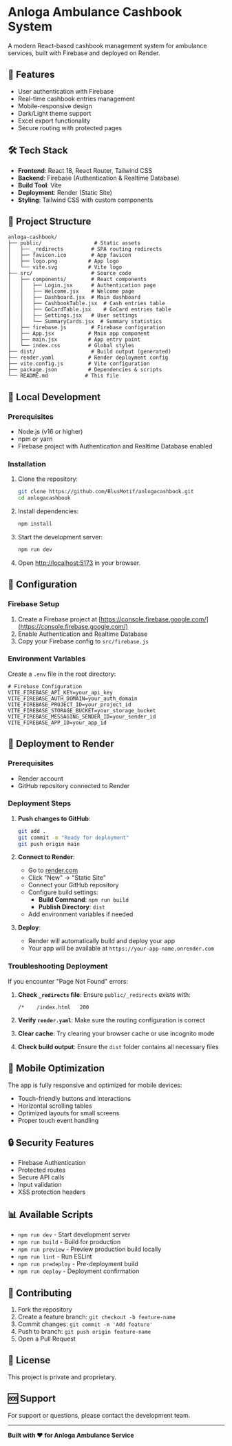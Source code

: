 # Anloga Ambulance Cashbook System

A modern React-based cashbook management system for ambulance services, built with Firebase and deployed on Render.

## 🚀 Features

- User authentication with Firebase
- Real-time cashbook entries management
- Mobile-responsive design
- Dark/Light theme support
- Excel export functionality
- Secure routing with protected pages

## 🛠️ Tech Stack

- **Frontend**: React 18, React Router, Tailwind CSS
- **Backend**: Firebase (Authentication & Realtime Database)
- **Build Tool**: Vite
- **Deployment**: Render (Static Site)
- **Styling**: Tailwind CSS with custom components

## 📁 Project Structure

```
anloga-cashbook/
├── public/                 # Static assets
│   ├── _redirects         # SPA routing redirects
│   ├── favicon.ico        # App favicon
│   ├── logo.png          # App logo
│   └── vite.svg          # Vite logo
├── src/                   # Source code
│   ├── components/        # React components
│   │   ├── Login.jsx      # Authentication page
│   │   ├── Welcome.jsx    # Welcome page
│   │   ├── Dashboard.jsx  # Main dashboard
│   │   ├── CashbookTable.jsx  # Cash entries table
│   │   ├── GoCardTable.jsx    # GoCard entries table
│   │   ├── Settings.jsx   # User settings
│   │   └── SummaryCards.jsx  # Summary statistics
│   ├── firebase.js        # Firebase configuration
│   ├── App.jsx           # Main app component
│   ├── main.jsx          # App entry point
│   └── index.css         # Global styles
├── dist/                  # Build output (generated)
├── render.yaml           # Render deployment config
├── vite.config.js        # Vite configuration
├── package.json          # Dependencies & scripts
└── README.md            # This file
```

## 🚀 Local Development

### Prerequisites

- Node.js (v16 or higher)
- npm or yarn
- Firebase project with Authentication and Realtime Database enabled

### Installation

1. Clone the repository:
   ```bash
   git clone https://github.com/BlusMotif/anlogacashbook.git
   cd anlogacashbook
   ```

2. Install dependencies:
   ```bash
   npm install
   ```

3. Start the development server:
   ```bash
   npm run dev
   ```

4. Open [http://localhost:5173](http://localhost:5173) in your browser.

## 🔧 Configuration

### Firebase Setup

1. Create a Firebase project at [https://console.firebase.google.com/](https://console.firebase.google.com/)
2. Enable Authentication and Realtime Database
3. Copy your Firebase config to `src/firebase.js`

### Environment Variables

Create a `.env` file in the root directory:

```env
# Firebase Configuration
VITE_FIREBASE_API_KEY=your_api_key
VITE_FIREBASE_AUTH_DOMAIN=your_auth_domain
VITE_FIREBASE_PROJECT_ID=your_project_id
VITE_FIREBASE_STORAGE_BUCKET=your_storage_bucket
VITE_FIREBASE_MESSAGING_SENDER_ID=your_sender_id
VITE_FIREBASE_APP_ID=your_app_id
```

## 🚀 Deployment to Render

### Prerequisites

- Render account
- GitHub repository connected to Render

### Deployment Steps

1. **Push changes to GitHub**:
   ```bash
   git add .
   git commit -m "Ready for deployment"
   git push origin main
   ```

2. **Connect to Render**:
   - Go to [render.com](https://render.com)
   - Click "New" → "Static Site"
   - Connect your GitHub repository
   - Configure build settings:
     - **Build Command**: `npm run build`
     - **Publish Directory**: `dist`
   - Add environment variables if needed

3. **Deploy**:
   - Render will automatically build and deploy your app
   - Your app will be available at `https://your-app-name.onrender.com`

### Troubleshooting Deployment

If you encounter "Page Not Found" errors:

1. **Check `_redirects` file**: Ensure `public/_redirects` exists with:
   ```
   /*    /index.html   200
   ```

2. **Verify `render.yaml`**: Make sure the routing configuration is correct

3. **Clear cache**: Try clearing your browser cache or use incognito mode

4. **Check build output**: Ensure the `dist` folder contains all necessary files

## 📱 Mobile Optimization

The app is fully responsive and optimized for mobile devices:

- Touch-friendly buttons and interactions
- Horizontal scrolling tables
- Optimized layouts for small screens
- Proper touch event handling

## 🔒 Security Features

- Firebase Authentication
- Protected routes
- Secure API calls
- Input validation
- XSS protection headers

## 📊 Available Scripts

- `npm run dev` - Start development server
- `npm run build` - Build for production
- `npm run preview` - Preview production build locally
- `npm run lint` - Run ESLint
- `npm run predeploy` - Pre-deployment build
- `npm run deploy` - Deployment confirmation

## 🤝 Contributing

1. Fork the repository
2. Create a feature branch: `git checkout -b feature-name`
3. Commit changes: `git commit -m 'Add feature'`
4. Push to branch: `git push origin feature-name`
5. Open a Pull Request

## 📄 License

This project is private and proprietary.

## 🆘 Support

For support or questions, please contact the development team.

---

**Built with ❤️ for Anloga Ambulance Service**